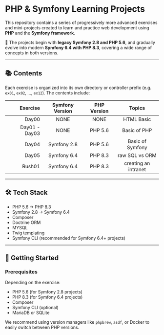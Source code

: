 # PHP & Symfony Learning Projects

This repository contains a series of progressively more advanced exercises and mini-projects created to learn and practice web development using **PHP** and the **Symfony framework**.

🧠 The projects begin with **legacy Symfony 2.8 and PHP 5.6**, and gradually evolve into modern **Symfony 6.4 with PHP 8.3**, covering a wide range of concepts in both versions.

---

## 📚 Contents

Each exercise is organized into its own directory or controller prefix (e.g. `ex01`, `ex02`, ..., `ex12`). The contents include:

| Exercise      | Symfony Version | PHP Version | Topics               |
|--------------:|:---------------:|:-----------:|:--------------------:|
| Day00         | NONE            | NONE        | HTML Basic           |
| Day01 - Day03 | NONE            | PHP 5.6     | Basic of PHP         |
| Day04         | Symfony 2.8     | PHP 5.6     | Basic of Symfony     |
| Day05         | Symfony 6.4     | PHP 8.3     | raw SQL vs ORM       |
| Rush01        | Symfony 6.4     | PHP 8.3     | creating an intranet |

---

## 🛠️ Tech Stack

- PHP 5.6 → PHP 8.3
- Symfony 2.8 → Symfony 6.4
- Composer
- Doctrine ORM
- MYSQL
- Twig templating
- Symfony CLI (recommended for Symfony 6.4+ projects)

---

## 🚀 Getting Started

### Prerequisites

Depending on the exercise:

- PHP 5.6 (for Symfony 2.8 projects)
- PHP 8.3 (for Symfony 6.4 projects)
- Composer
- Symfony CLI (optional)
- MariaDB or SQLite

We recommend using version managers like `phpbrew`, `asdf`, or Docker to easily switch between PHP versions.

